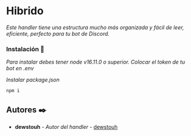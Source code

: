 # Hibrido

_Este handler tiene una estructura mucho más organizada y fácil de leer, eficiente, perfecto para tu bot de Discord._


### Instalación 🔧

_Para instalar debes tener node v16.11.0 o superior. Colocar el token de tu bot en .env_

_Instalar package.json_

```
npm i
```

## Autores ✒️

* **dewstouh** - *Autor del handler* - [dewstouh](https://github.com/dewstouh)
